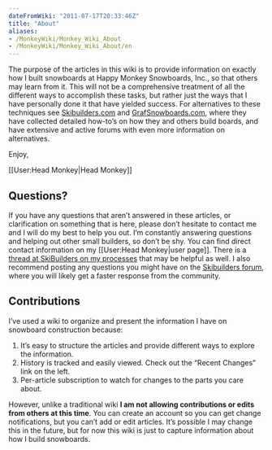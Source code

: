 ```yaml
---
dateFromWiki: "2011-07-17T20:33:46Z"
title: "About"
aliases:
- /MonkeyWiki/Monkey_Wiki_About
- /MonkeyWiki/Monkey_Wiki_About/en
---
```

The purpose of the articles in this wiki is to provide information on exactly how I built snowboards at Happy Monkey Snowboards, Inc., so that others may learn from it. This will not be a comprehensive treatment of all the different ways to accomplish these tasks, but rather just the ways that I have personally done it that have yielded success. For alternatives to these techniques see [Skibuilders.com](http://www.skibuilders.com) and [GrafSnowboards.com](http://www.grafsnowboards.com), where they have collected detailed how-to’s on how they and others build boards, and have extensive and active forums with even more information on alternatives.

Enjoy,

[[User:Head Monkey|Head Monkey]]

## Questions? 

If you have any questions that aren’t answered in these articles, or clarification on something that is here, please don’t hesitate to contact me and I will do my best to help you out. I’m constantly answering questions and helping out other small builders, so don’t be shy. You can find direct contact information on my [[User:Head Monkey|user page]]. There is a [thread at SkiBuilders on my processes](http://www.skibuilders.com/phpBB2/viewtopic.php?t=2116) that may be helpful as well. I also recommend posting any questions you might have on the [Skibuilders forum](http://www.skibuilders.com/phpBB2/), where you will likely get a faster response from the community.

## Contributions

I’ve used a wiki to organize and present the information I have on snowboard construction because:

1. It’s easy to structure the articles and provide different ways to explore the information.
1. History is tracked and easily viewed. Check out the “Recent Changes” link on the left.
1. Per-article subscription to watch for changes to the parts you care about.

However, unlike a traditional wiki **I am not allowing contributions or edits from others at this time**. You can create an account so you can get change notifications, but you can’t add or edit articles. It’s possible I may change this in the future, but for now this wiki is just to capture information about how I build snowboards.

